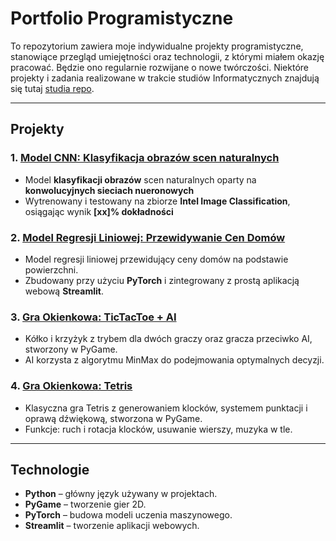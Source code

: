 # Portfolio Programistyczne

To repozytorium zawiera moje indywidualne projekty programistyczne, stanowiące przegląd umiejętności oraz technologii, z którymi miałem okazję pracować. Będzie ono regularnie rozwijane o nowe twórczości. Niektóre projekty i zadania realizowane w trakcie studiów Informatycznych znajdują się tutaj [studia repo](https://github.com/wojgal/studia).

---

## Projekty

### 1. [Model CNN: Klasyfikacja obrazów scen naturalnych](./CNN)
- Model **klasyfikacji obrazów** scen naturalnych oparty na **konwolucyjnych sieciach nueronowych**
- Wytrenowany i testowany na zbiorze **Intel Image Classification**, osiągając wynik **[xx]% dokładności**

### 2. [Model Regresji Liniowej: Przewidywanie Cen Domów](./LinearRegression%20Model)
- Model regresji liniowej przewidujący ceny domów na podstawie powierzchni.
- Zbudowany przy użyciu **PyTorch** i zintegrowany z prostą aplikacją webową **Streamlit**.

### 3. [Gra Okienkowa: TicTacToe + AI](./TicTacToe%20%2B%20AI)
- Kółko i krzyżyk z trybem dla dwóch graczy oraz gracza przeciwko AI, stworzony w PyGame.
- AI korzysta z algorytmu MinMax do podejmowania optymalnych decyzji.

### 4. [Gra Okienkowa: Tetris](./Tetris)
- Klasyczna gra Tetris z generowaniem klocków, systemem punktacji i oprawą dźwiękową, stworzona w PyGame.
- Funkcje: ruch i rotacja klocków, usuwanie wierszy, muzyka w tle.

---

## Technologie
- **Python** – główny język używany w projektach.
- **PyGame** – tworzenie gier 2D.
- **PyTorch** – budowa modeli uczenia maszynowego.
- **Streamlit** – tworzenie aplikacji webowych.

